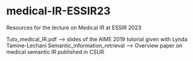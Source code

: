 # medical-IR-ESSIR23
Resources for the lecture on Medical IR at ESSIR 2023

Tuto_medical_IR.pdf --> slides of the AIME 2019 tutorial given with Lynda Tamine-Lechani
Semantic_information_retrieval --> Overview paper on medical semantic IR published in CSUR


